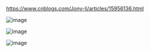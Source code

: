 https://www.cnblogs.com/Jony-li/articles/15956136.html

![image](https://user-images.githubusercontent.com/22763910/229438672-25ce1ac1-4970-48a2-8a57-ff6ab8f971a2.png)

![image](https://user-images.githubusercontent.com/22763910/229438631-4e1dfcfa-ef7e-4c7d-8d68-4f7129275dd3.png)

![image](https://user-images.githubusercontent.com/22763910/229438730-d3b3498f-93f8-4f96-b219-84f345c09cf2.png)

